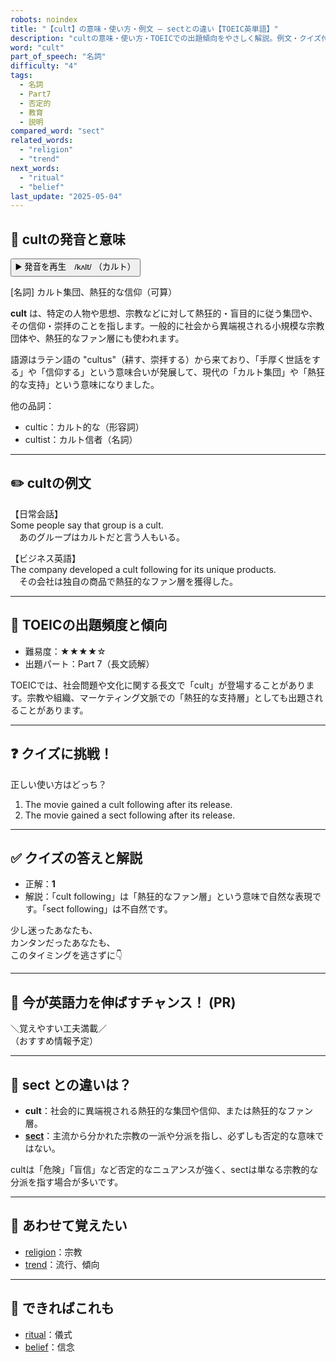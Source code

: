 ```yaml
---
robots: noindex
title: "【cult】の意味・使い方・例文 ― sectとの違い【TOEIC英単語】"
description: "cultの意味・使い方・TOEICでの出題傾向をやさしく解説。例文・クイズ付きでsectとの違いもわかりやすく学べます。"
word: "cult"
part_of_speech: "名詞"
difficulty: "4"
tags:
  - 名詞
  - Part7
  - 否定的
  - 教育
  - 説明
compared_word: "sect"
related_words:
  - "religion"
  - "trend"
next_words:
  - "ritual"
  - "belief"
last_update: "2025-05-04"
---
```


## 🔰 cultの発音と意味

<button class="play-audio" onclick="playTTS('cult')">
  <span class="play-audio-main">
    ▶️ 発音を再生　/kʌlt/
  </span>
  <span class="play-audio-sub">
    （カルト）
  </span>
</button>

[名詞] カルト集団、熱狂的な信仰（可算）

**cult** は、特定の人物や思想、宗教などに対して熱狂的・盲目的に従う集団や、その信仰・崇拝のことを指します。一般的に社会から異端視される小規模な宗教団体や、熱狂的なファン層にも使われます。

語源はラテン語の "cultus"（耕す、崇拝する）から来ており、「手厚く世話をする」や「信仰する」という意味合いが発展して、現代の「カルト集団」や「熱狂的な支持」という意味になりました。

他の品詞：  
- cultic：カルト的な（形容詞）
- cultist：カルト信者（名詞）

---

## ✏️ cultの例文

【日常会話】  
Some people say that group is a cult.  
　あのグループはカルトだと言う人もいる。

【ビジネス英語】  
The company developed a cult following for its unique products.  
　その会社は独自の商品で熱狂的なファン層を獲得した。

---

## 🎯 TOEICの出題頻度と傾向

- 難易度：★★★★☆
- 出題パート：Part 7（長文読解）

TOEICでは、社会問題や文化に関する長文で「cult」が登場することがあります。宗教や組織、マーケティング文脈での「熱狂的な支持層」としても出題されることがあります。

---

## ❓ クイズに挑戦！

正しい使い方はどっち？

1. The movie gained a cult following after its release.  
2. The movie gained a sect following after its release.

---

## ✅ クイズの答えと解説

- 正解：**1**
- 解説：「cult following」は「熱狂的なファン層」という意味で自然な表現です。「sect following」は不自然です。

少し迷ったあなたも、  
カンタンだったあなたも、  
このタイミングを逃さずに👇️

---

## 🚀 今が英語力を伸ばすチャンス！ (PR)

<div class="info-center">
＼覚えやすい工夫満載／<br>  
（おすすめ情報予定）
</div>

---

## 🤔  sect との違いは？

- **cult**：社会的に異端視される熱狂的な集団や信仰、または熱狂的なファン層。
- **[sect](/word/sect/)**：主流から分かれた宗教の一派や分派を指し、必ずしも否定的な意味ではない。

cultは「危険」「盲信」など否定的なニュアンスが強く、sectは単なる宗教的な分派を指す場合が多いです。

---

## 🧩 あわせて覚えたい

- [religion](/word/religion/)：宗教
- [trend](/word/trend/)：流行、傾向

---

## 📖 できればこれも

- [ritual](/word/ritual/)：儀式
- [belief](/word/belief/)：信念

<!-- cvid: aid09_bid29 -->
